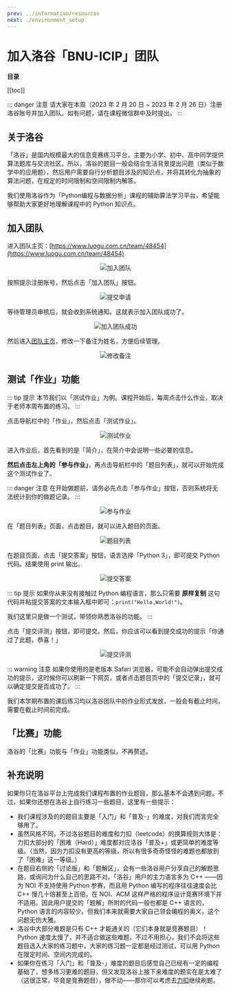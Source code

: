 ```yaml
---
prev: ../information/resources
next: ./environment_setup
---
```


# 加入洛谷「BNU-ICIP」团队

**目录**

[[toc]]

::: danger 注意
请大家在本周（2023 年 2 月 20 日 ~ 2023 年 2 月 26 日）注册洛谷账号并加入团队。如有问题，请在课程微信群中及时提出。
:::

## 关于洛谷

「洛谷」是国内规模最大的信息竞赛练习平台，主要为小学、初中、高中同学提供算法题库与交流社区。所以，洛谷的题目一般会结合生活背景提出问题（类似于数学中的应用题），然后用户需要自行分析题目涉及的知识点，并将其转化为抽象的算法问题，在规定的时间限制和空间限制内解答。

我们使用洛谷作为「Python编程与数据分析」课程的辅助算法学习平台，希望能够帮助大家更好地理解课程中的 Python 知识点。

## 加入团队

进入团队主页：[https://www.luogu.com.cn/team/48454](https://www.luogu.com.cn/team/48454)

<p style="text-align:center">
  <img src="https://res.zhaoji.ac.cn/images/202302201344931.png" style="max-width:60%;" alt="加入团队">
</p>

按照提示注册账号，然后点击「加入团队」按钮。

<p style="text-align:center">
  <img src="https://res.zhaoji.ac.cn/images/202302201346646.png" style="max-width:60%;" alt="提交申请">
</p>

等待管理员审核后，就会收到系统通知。这就表示加入团队成功了。

<p style="text-align:center">
  <img src="https://res.zhaoji.ac.cn/images/202302201350345.png" style="max-width:60%;" alt="加入团队成功">
</p>

然后进入[团队主页](https://www.luogu.com.cn/team/48454)，修改一下备注为姓名，方便后续管理。

<p style="text-align:center">
  <img src="https://res.zhaoji.ac.cn/images/202302201355070.png" style="max-width:60%;" alt="修改备注">
</p>

## 测试「作业」功能

::: tip 提示
本节我们以「测试作业」为例。课程开始后，每周点击什么作业，取决于老师本周布置的练习。
:::

点击导航栏中的「作业」，然后点击「测试作业」。

<p style="text-align:center">
  <img src="https://res.zhaoji.ac.cn/images/202302201410877.png" style="max-width:60%;" alt="测试作业">
</p>

进入作业后，首先看到的是「简介」，在简介中会说明一些必要的信息。

**然后点击左上角的「参与作业」**，再点击导航栏中的「题目列表」，就可以开始完成这个测试作业了。

::: danger 注意
在开始做题前，请务必先点击「参与作业」按钮，否则系统将无法统计到你的做题记录。
:::

<p style="text-align:center">
  <img src="https://res.zhaoji.ac.cn/images/202302201410503.png" style="max-width:60%;" alt="参与作业">
</p>

在「题目列表」页面，点击题目，就可以进入题目的页面。

<p style="text-align:center">
  <img src="https://res.zhaoji.ac.cn/images/202302201412447.png" style="max-width:60%;" alt="题目列表">
</p>

在题目页面，点击「提交答案」按钮，语言选择「Python 3」，即可提交 Python 代码。结果使用 print 输出。

<p style="text-align:center">
  <img src="https://res.zhaoji.ac.cn/images/202302201415938.png" style="max-width:60%;" alt="提交答案">
</p>

::: tip 提示
如果你从来没有接触过 Python 编程语言，那么只需要 **原样复制** 这句代码并粘提交答案的文本输入框中即可：`print("Hello,World!")`。

我们这里只是做一个测试，带领你熟悉洛谷的功能。
:::

点击「提交评测」按钮，即可提交。然后，你应该可以看到提交成功的提示「你通过了此题，恭喜！」

<p style="text-align:center">
  <img src="https://res.zhaoji.ac.cn/images/202302201416801.png" style="max-width:60%;" alt="提交评测">
</p>

::: warning 注意
如果你使用的是老版本 Safari 浏览器，可能不会自动弹出提交成功的提示，这时候你可以刷新一下网页，或者点击题目页中的「提交记录」，就可以确定提交是否成功了。
:::

我们本学期布置的课后练习均以洛谷团队中的作业形式发放，一般会有截止时间，需要在截止时间前完成。

## 「比赛」功能

洛谷的「比赛」功能与「作业」功能类似，不再赘述。

## 补充说明

如果你只在洛谷平台上完成我们课程布置的作业题目，那么基本不会遇到问题。不过，如果你还想在洛谷上自行练习一些题目，这里有一些提示：

- 我们课程涉及的的题目主要是「入门」和「普及-」的难度，对我们而言完全够用了。
- 虽然风格不同，不过洛谷题目的难度和力扣（leetcode）的换算规则大体是：力扣大部分的「困难（Hard）」难度都对应洛谷「普及+」或更简单的难度等级。（当然，因为力扣没有更高的等级，所以有很多奇奇怪怪的难题也都放到了「困难」这一等级。）
- 在题目右侧的「讨论版」和「题解区」，会有一些洛谷用户分享自己的解题思路，或询问为什么自己的思路不对。「洛谷」用户的主力语言多为 C++ ——因为 NOI 不支持使用 Python 参赛，而且用 Python 编写的程序往往速度会比 C++ 慢几十倍甚至上百倍，在 NOI、ACM 这样严格的程序设计竞赛环境下并不适用。因此用户提交的「题解」所附的代码一般也都是 C++ 语言的，Python 语言的内容较少。但我们本来就需要大家自己领会编程的奥义，这个问题无伤大雅。
- 洛谷中大部分难题是只有 C++ 才能通关的（它们本身就是竞赛题目）！Python 速度太慢了，并不适合做这些难题。不过不用担心，我们不会将这些题目选入大家的练习题中，大家的练习题一定都是经过测试，可以用 Python 在限定时间、空间内完成的。
- 如果你在练习「入门」和「普及-」难度的题目后感觉自己已经有一定的编程基础了，想多练习更难的题目，但又发现洛谷上接下来难度的题实在是太难了（这很正常，毕竟是竞赛题目），做不动——那你可以考虑去[力扣](https://leetcode.cn/)继续刷题。
